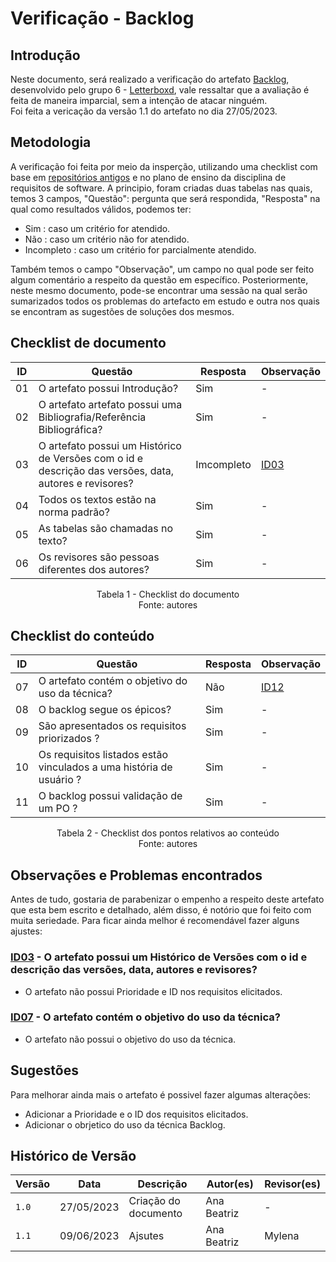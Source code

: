 # Verificação - Backlog

## Introdução

Neste documento, será realizado a verificação do artefato [Backlog](https://requisitos-de-software.github.io/2023.1-Letterboxd/Modelagem/Metodologias%20Ageis/backlog/), desenvolvido pelo grupo 6 - [Letterboxd](https://github.com/Requisitos-de-Software/2023.1-Letterboxd/tree/master), vale ressaltar que a avaliação é feita de maneira imparcial, sem a intenção de atacar ninguém. 
<br> Foi feita a vericação da versão 1.1 do artefato no dia 27/05/2023.

## Metodologia

A verificação foi feita por meio da insperção, utilizando uma checklist com base em [repositórios antigos](https://github.com/Requisitos-de-Software) e no plano de ensino da disciplina de requisitos de software. A principio, foram criadas duas tabelas nas quais, temos 3 campos, "Questão": pergunta que será respondida, "Resposta" na qual como resultados válidos, podemos ter:

- Sim : caso um critério for atendido.
- Não : caso um critério não for atendido.
- Incompleto : caso um critério for parcialmente atendido.

Também temos o campo "Observação", um campo no qual pode ser feito algum comentário a respeito da questão em específico. Posteriormente, neste mesmo documento, pode-se encontrar uma sessão na qual serão sumarizados todos os problemas do artefacto em estudo e outra nos quais se encontram as sugestões de soluções dos mesmos.

## Checklist de documento

| ID  | Questão                                                                                                | Resposta   | Observação                                             |
| --- | ------------------------------------------------------------------------------------------------------ | ---------- | ------------------------------------------------------ |
| 01  | O artefato possui Introdução?                                                                          | Sim        | -                                                      |
| 02  | O artefato artefato possui uma Bibliografia/Referência Bibliográfica?                                  | Sim        | -                                                      |
| 03  | O artefato possui um Histórico de Versões com o id e descrição das versões, data, autores e revisores? | Imcompleto | [ID03](backlog.md#observacoes-e-problemas-encontrados) |
| 04  | Todos os textos estão na norma padrão?                                                                 | Sim        | -                                          
| 05  | As tabelas são chamadas no texto?                                                                      | Sim        | -                                                      |
| 06  | Os revisores são pessoas diferentes dos autores?                                                       | Sim        | -                                                      |

<p align="center"> Tabela 1 - Checklist do documento <br> Fonte: autores </p>

## Checklist do conteúdo

| ID  | Questão                                                             | Resposta | Observação                                             |
| --- | ------------------------------------------------------------------- | -------- | ------------------------------------------------------ |
| 07  | O artefato contém o objetivo do uso da técnica?                     | Não      | [ID12](backlog.md#observacoes-e-problemas-encontrados) |
| 08  | O backlog segue os épicos?                                          | Sim      | -                                                      |
| 09  | São apresentados os requisitos priorizados ?                        | Sim      | -                                                      |
| 10  | Os requisitos listados estão vinculados a uma história de usuário ? | Sim      | -                                                      |
| 11  | O backlog possui validação de um PO ?                               | Sim      | -                                                      |

<p align="center"> Tabela 2 - Checklist dos pontos relativos ao conteúdo <br> Fonte: autores </p>

## Observações e Problemas encontrados

Antes de tudo, gostaria de parabenizar o empenho a respeito deste artefato que esta bem escrito e detalhado, além disso, é notório que foi feito com muita seriedade. Para ficar ainda melhor é recomendável fazer alguns ajustes:

### [ID03](backlog.md#checklist-de-documento) - O artefato possui um Histórico de Versões com o id e descrição das versões, data, autores e revisores?

- O artefato não possui Prioridade e ID nos requisitos elicitados.

### [ID07](backlog.md#checklist-de-documento) - O artefato contém o objetivo do uso da técnica?

- O artefato não possui o objetivo do uso da técnica.

## Sugestões

Para melhorar ainda mais o artefato é possivel fazer algumas alterações:

- Adicionar a Prioridade e o ID dos requisitos elicitados.
- Adicionar o obrjetico do uso da técnica Backlog.

## Histórico de Versão

| Versão | Data       | Descrição            | Autor(es)   | Revisor(es) |
| ------ | ---------- | -------------------- | ----------- | ----------- |
| `1.0`  | 27/05/2023 | Criação do documento | Ana Beatriz | -           |
| `1.1`  | 09/06/2023 | Ajsutes              | Ana Beatriz |Mylena       |
